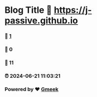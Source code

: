 # Blog Title :link: https://j-passive.github.io 
### :page_facing_up: [1](https://j-passive.github.io/tag.html) 
### :speech_balloon: 0 
### :hibiscus: 11 
### :alarm_clock: 2024-06-21 11:03:21 
### Powered by :heart: [Gmeek](https://github.com/Meekdai/Gmeek)
